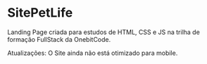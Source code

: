 # SitePetLife
Landing Page criada para estudos de HTML, CSS e JS na trilha de formação FullStack da OnebitCode. 

Atualizações: O Site ainda não está otimizado para mobile. 


